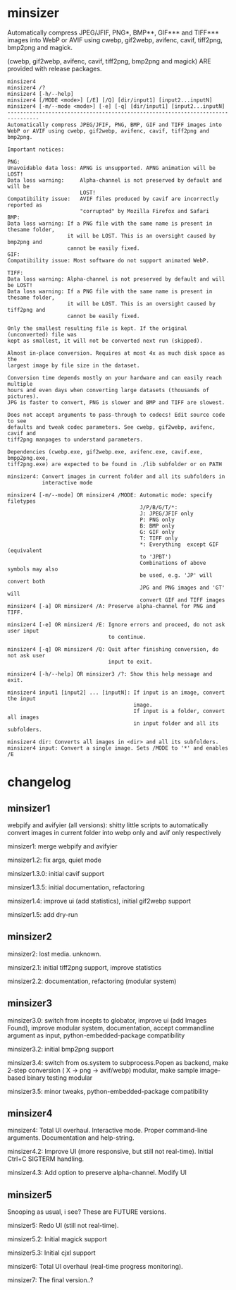 # minsizer
Automatically compress JPEG/JFIF, PNG*, BMP**, GIF*** and TIFF*** images into WebP or AVIF using cwebp, gif2webp, avifenc, cavif, tiff2png, bmp2png and magick.

(cwebp, gif2webp, avifenc, cavif, tiff2png, bmp2png and magick) ARE provided with release packages.

```
minsizer4
minsizer4 /?
minsizer4 [-h/--help]
minsizer4 [/MODE <mode>] [/E] [/Q] [dir/input1] [input2...inputN]
minsizer4 [-m/--mode <mode>] [-e] [-q] [dir/input1] [input2...inputN]
--------------------------------------------------------------------------------
Automatically compress JPEG/JFIF, PNG, BMP, GIF and TIFF images into
WebP or AVIF using cwebp, gif2webp, avifenc, cavif, tiff2png and  bmp2png.

Important notices:

PNG:
Unavoidable data loss: APNG is unsupported. APNG animation will be LOST!
Data loss warning:     Alpha-channel is not preserved by default and will be
                       LOST!
Compatibility issue:   AVIF files produced by cavif are incorrectly reported as
                       "corrupted" by Mozilla Firefox and Safari
BMP:
Data loss warning: If a PNG file with the same name is present in thesame folder,
                   it will be LOST. This is an oversight caused by bmp2png and
                   cannot be easily fixed.
GIF:
Compatibility issue: Most software do not support animated WebP.

TIFF:
Data loss warning: Alpha-channel is not preserved by default and will be LOST!
Data loss warning: If a PNG file with the same name is present in thesame folder,
                   it will be LOST. This is an oversight caused by tiff2png and
                   cannot be easily fixed.

Only the smallest resulting file is kept. If the original (unconverted) file was
kept as smallest, it will not be converted next run (skipped).

Almost in-place conversion. Requires at most 4x as much disk space as the
largest image by file size in the dataset.

Conversion time depends mostly on your hardware and can easily reach multiple
hours and even days when converting large datasets (thousands of pictures).
JPG is faster to convert, PNG is slower and BMP and TIFF are slowest.

Does not accept arguments to pass-through to codecs! Edit source code to see
defaults and tweak codec parameters. See cwebp, gif2webp, avifenc, cavif and
tiff2png manpages to understand parameters.

Dependencies (cwebp.exe, gif2webp.exe, avifenc.exe, cavif.exe, bmpp2png.exe,
tiff2png.exe) are expected to be found in ./lib subfolder or on PATH

minsizer4: Convert images in current folder and all its subfolders in
           interactive mode

minsizer4 [-m/--mode] OR minsizer4 /MODE: Automatic mode: specify filetypes
                                          J/P/B/G/T/*:
                                          J: JPEG/JFIF only
                                          P: PNG only
                                          B: BMP only
                                          G: GIF only
                                          T: TIFF only
                                          *: Everything  except GIF (equivalent
                                          to 'JPBT')
                                          Combinations of above symbols may also
                                          be used, e.g. 'JP' will convert both
                                          JPG and PNG images and 'GT' will
                                          convert GIF and TIFF images
minsizer4 [-a] OR minsizer4 /A: Preserve alpha-channel for PNG and TIFF.

minsizer4 [-e] OR minsizer4 /E: Ignore errors and proceed, do not ask user input
                                to continue.

minsizer4 [-q] OR minsizer4 /Q: Quit after finishing conversion, do not ask user
                                input to exit.

minsizer4 [-h/--help] OR minsizer3 /?: Show this help message and exit.

minsizer4 input1 [input2] ... [inputN]: If input is an image, convert the input
                                        image.
                                        If input is a folder, convert all images
                                        in input folder and all its subfolders.

minsizer4 dir: Converts all images in <dir> and all its subfolders.
minsizer4 input: Convert a single image. Sets /MODE to '*' and enables /E
```

# changelog

## minsizer1
webpify and avifyier (all  versions): shitty little scripts to automatically convert images in current folder into webp only and avif only respectively

minsizer1: merge webpify and avifyier

minsizer1.2: fix args, quiet mode

minsizer1.3.0: initial cavif support

minsizer1.3.5: initial documentation, refactoring

minsizer1.4: improve ui (add statistics), initial gif2webp support

minsizer1.5: add dry-run

## minsizer2

minsizer2: lost media. unknown.

minsizer2.1: initial tiff2png support, improve statistics

minsizer2.2: documentation, refactoring (modular system)

## minsizer3

minsizer3.0: switch from incepts to globator, improve ui (add Images Found), improve modular system, documentation, accept commandline argument as input, python-embedded-package compatibility

minsizer3.2: initial bmp2png support

minsizer3.4: switch from os.system to subprocess.Popen as backend, make 2-step conversion ( X -> png -> avif/webp) modular, make sample image-based binary testing modular

minsizer3.5: minor tweaks, python-embedded-package compatibility

## minsizer4

minsizer4: Total UI overhaul. Interactive mode. Proper command-line arguments. Documentation and help-string.

minsizer4.2: Improve UI (more responsive, but still not real-time). Initial Ctrl+C SIGTERM handling.

minsizer4.3: Add option to preserve alpha-channel. Modify UI

## minsizer5

Snooping as usual, i see? These are FUTURE versions.

minsizer5: Redo UI (still not real-time).

minsizer5.2: Initial magick support

minsizer5.3: Initial cjxl support

minsizer6: Total UI overhaul (real-time progress monitoring).

minsizer7: The final version..?



